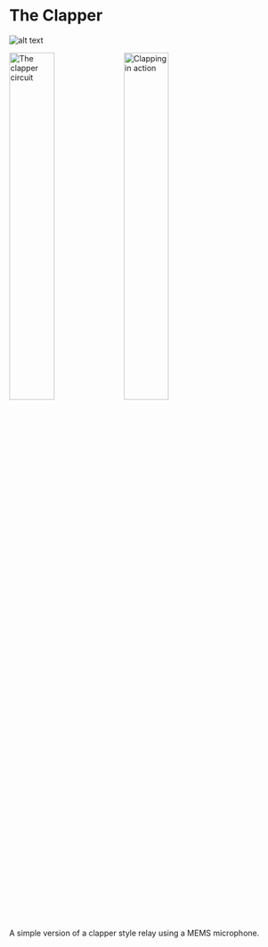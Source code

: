 # The Clapper

![alt text](/../master/images/clapping.gif?raw=true "The clapper circuit")

<img src="/../master/images/clapper.jpg?raw=true" alt="The clapper circuit" width="40%"/> <img src="/../master/images/clapping.gif?raw=true" alt="Clapping in action" width="40%"/>

A simple version of a clapper style relay using a MEMS microphone.
